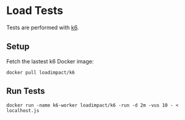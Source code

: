 # Load Tests

Tests are performed with [k6](www.k6.io).

## Setup

Fetch the lastest k6 Docker image:

```
docker pull loadimpact/k6
```

## Run Tests

```
docker run -name k6-worker loadimpact/k6 -run -d 2m -vus 10 - < localhost.js
```
